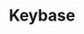 ---
title: Keybase
direct_url: https://keybase.io/caleb531
description: Proof that I am who I say I am
---